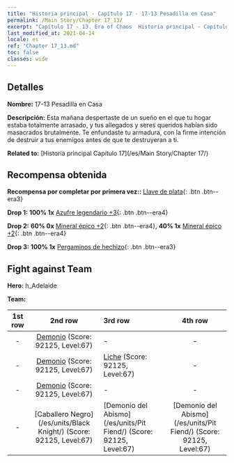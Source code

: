 ```yaml
---
title: "Historia principal - Capítulo 17 - 17-13 Pesadilla en Casa"
permalink: /Main Story/Chapter 17_13/
excerpt: "Capítulo 17 - 13. Era of Chaos  Historia principal - Capítulo 17_13. 17-13 Pesadilla en Casa"
last_modified_at: 2021-04-14
locale: es
ref: "Chapter 17_13.md"
toc: false
classes: wide
---
```


## Detalles

 **Nombre:** 17-13 Pesadilla en Casa

 **Descripción:** Esta mañana despertaste de un sueño en el que tu hogar estaba totalmente arrasado, y tus allegados y seres queridos habían sido masacrados brutalmente. Te enfundaste tu armadura, con la firme intención de destruir a tus enemigos antes de que te destruyeran a ti.

 **Related to:** [Historia principal Capítulo 17](/es/Main Story/Chapter 17/)

## Recompensa obtenida

 **Recompensa por completar por primera vez::** [Llave de plata](/es/Items/con_693/){: .btn .btn--era3}

 **Drop 1:** **100% 1x** [Azufre legendario +3](/es/Items/mat_57/){: .btn .btn--era4}

 **Drop 2:** **60% 0x** [Mineral épico +2](/es/Items/mat_47/){: .btn .btn--era4}, **40% 1x** [Mineral épico +2](/es/Items/mat_47/){: .btn .btn--era4}

 **Drop 3:** **100% 1x** [Pergaminos de hechizo](/es/Items/con_694/){: .btn .btn--era3}


## Fight against Team
 **Hero:** h_Adelaide

 **Team:**


  | 1st row | 2nd row | 3rd row | 4th row |
  |:----:|:----:|:----|:----:|
  | - | [Demonio](/es/units/Demon/) (Score: 92125, Level:67)  | - | - |
  | - | [Demonio](/es/units/Demon/) (Score: 92125, Level:67)  | [Liche](/es/units/Lich/) (Score: 92125, Level:67)  | - |
  | - | [Demonio](/es/units/Demon/) (Score: 92125, Level:67)  | - | - |
  | - | [Caballero Negro](/es/units/Black Knight/) (Score: 92125, Level:67)  | [Demonio del Abismo](/es/units/Pit Fiend/) (Score: 92125, Level:67)  | [Demonio del Abismo](/es/units/Pit Fiend/) (Score: 92125, Level:67)  |



